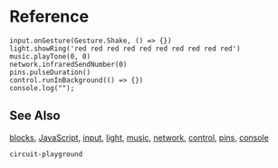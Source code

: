 # Reference

```namespaces
input.onGesture(Gesture.Shake, () => {})
light.showRing('red red red red red red red red red red')
music.playTone(0, 0)
network.infraredSendNumber(0)
pins.pulseDuration()
control.runInBackground(() => {})
console.log("");
```

## See Also

[blocks](/blocks), [JavaScript](/javascript), [input](/reference/input), [light](/reference/light), [music](/reference/music), [network](/reference/network), [control](/reference/control), [pins](/reference/pins), [console](/reference/console)

```package
circuit-playground
```